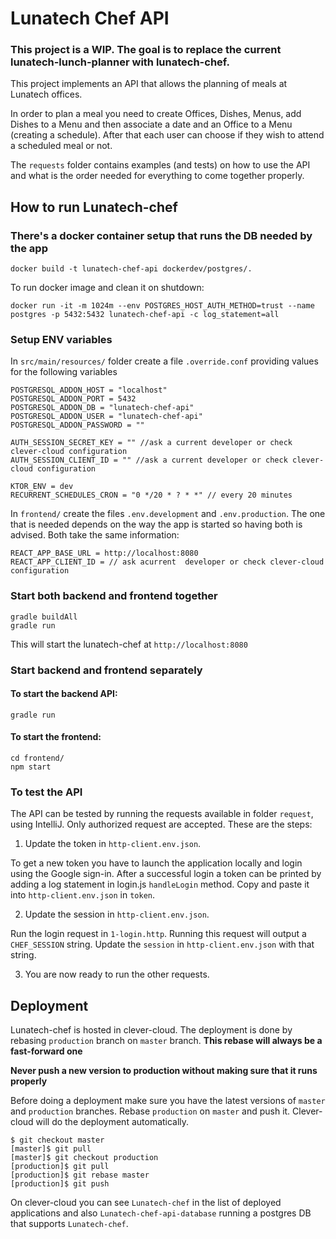 # Lunatech Chef API

### This project is a WIP. The goal is to replace the current lunatech-lunch-planner with lunatech-chef.

This project implements an API that allows the planning of meals at Lunatech offices.

In order to plan a meal you need to create Offices, Dishes, Menus, add Dishes to a Menu and then associate a date and
an Office to a Menu (creating a schedule).
After that each user can choose if they wish to attend a scheduled meal or not.

The `requests` folder contains examples (and tests) on how to use the API and what is the order needed for everything to
come together properly.

## How to run Lunatech-chef

### There's a docker container setup that runs the DB needed by the app

```commandline
docker build -t lunatech-chef-api dockerdev/postgres/.
```

To run docker image and clean it on shutdown:

```commandline
docker run -it -m 1024m --env POSTGRES_HOST_AUTH_METHOD=trust --name postgres -p 5432:5432 lunatech-chef-api -c log_statement=all
```

### Setup ENV variables

In `src/main/resources/` folder create a file `.override.conf` providing values for the following variables

```hocon
POSTGRESQL_ADDON_HOST = "localhost"
POSTGRESQL_ADDON_PORT = 5432
POSTGRESQL_ADDON_DB = "lunatech-chef-api"
POSTGRESQL_ADDON_USER = "lunatech-chef-api"
POSTGRESQL_ADDON_PASSWORD = ""

AUTH_SESSION_SECRET_KEY = "" //ask a current developer or check clever-cloud configuration
AUTH_SESSION_CLIENT_ID = "" //ask a current developer or check clever-cloud configuration

KTOR_ENV = dev
RECURRENT_SCHEDULES_CRON = "0 */20 * ? * *" // every 20 minutes
```

In `frontend/` create the files `.env.development` and `.env.production`. The one that is needed depends on the way the
app is started so having both is advised.
Both take the same information:

```hocon
REACT_APP_BASE_URL = http://localhost:8080
REACT_APP_CLIENT_ID = // ask acurrent  developer or check clever-cloud configuration
```

### Start both backend and frontend together

```commandline
gradle buildAll
gradle run
```

This will start the lunatech-chef at `http://localhost:8080`

### Start backend and frontend separately

#### To start the backend API:

```commandline
gradle run
```

#### To start the frontend:

```commandline
cd frontend/
npm start
```

### To test the API

The API can be tested by running the requests available in folder `request`, using IntelliJ.
Only authorized request are accepted. These are the steps:

1. Update the token in `http-client.env.json`.

To get a new token you have to launch the application locally and login using the Google sign-in.
After a successful login a token can be printed by adding a log statement in login.js `handleLogin` method.
Copy and paste it into `http-client.env.json` in `token`.

2. Update the session in `http-client.env.json`.

Run the login request in `1-login.http`.
Running this request will output a `CHEF_SESSION` string. Update the `session` in `http-client.env.json` with that
string.

3. You are now ready to run the other requests.

## Deployment

Lunatech-chef is hosted in clever-cloud. The deployment is done by rebasing `production` branch on `master` branch.
**This rebase will always be a fast-forward one**

**Never push a new version to production without making sure that it runs properly**

Before doing a deployment make sure you have the latest versions of `master` and `production` branches.
Rebase `production` on `master` and push it. Clever-cloud will do the deployment automatically.

```
$ git checkout master
[master]$ git pull
[master]$ git checkout production
[production]$ git pull
[production]$ git rebase master
[production]$ git push
```

On clever-cloud you can see `Lunatech-chef` in the list of deployed applications and also `Lunatech-chef-api-database`
running a
postgres DB that supports `Lunatech-chef`.